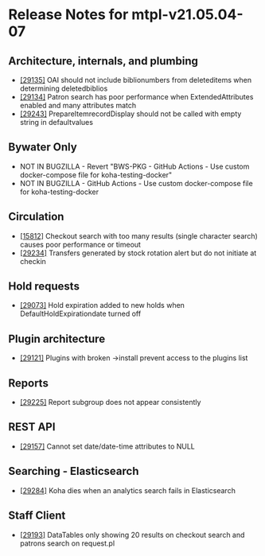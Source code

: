 
# Release Notes for mtpl-v21.05.04-07

## Architecture, internals, and plumbing

- [[29135]](http://bugs.koha-community.org/bugzilla3/show_bug.cgi?id=29135) OAI should not include biblionumbers from deleteditems when determining deletedbiblios
- [[29134]](http://bugs.koha-community.org/bugzilla3/show_bug.cgi?id=29134) Patron search has poor performance when ExtendedAttributes enabled and many attributes match
- [[29243]](http://bugs.koha-community.org/bugzilla3/show_bug.cgi?id=29243) PrepareItemrecordDisplay should not be called with empty string in defaultvalues

## Bywater Only

- NOT IN BUGZILLA - Revert "BWS-PKG - GitHub Actions - Use custom docker-compose file for koha-testing-docker"
- NOT IN BUGZILLA - GitHub Actions - Use custom docker-compose file for koha-testing-docker

## Circulation

- [[15812]](http://bugs.koha-community.org/bugzilla3/show_bug.cgi?id=15812) Checkout search with too many results (single character search)  causes poor performance or timeout
- [[29234]](http://bugs.koha-community.org/bugzilla3/show_bug.cgi?id=29234) Transfers generated by stock rotation alert but do not initiate at checkin

## Hold requests

- [[29073]](http://bugs.koha-community.org/bugzilla3/show_bug.cgi?id=29073) Hold expiration added to new holds when DefaultHoldExpirationdate turned off

## Plugin architecture

- [[29121]](http://bugs.koha-community.org/bugzilla3/show_bug.cgi?id=29121) Plugins with broken ->install prevent access to the plugins list

## Reports

- [[29225]](http://bugs.koha-community.org/bugzilla3/show_bug.cgi?id=29225) Report subgroup does not appear consistently

## REST API

- [[29157]](http://bugs.koha-community.org/bugzilla3/show_bug.cgi?id=29157) Cannot set date/date-time attributes to NULL

## Searching - Elasticsearch

- [[29284]](http://bugs.koha-community.org/bugzilla3/show_bug.cgi?id=29284) Koha dies when an analytics search fails in Elasticsearch

## Staff Client

- [[29193]](http://bugs.koha-community.org/bugzilla3/show_bug.cgi?id=29193) DataTables only showing 20 results on checkout search and patrons search on request.pl


